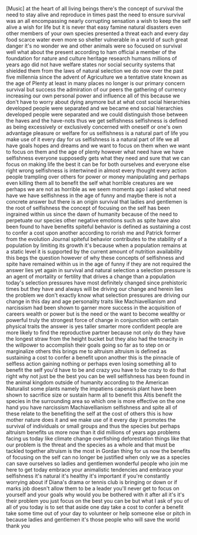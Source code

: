 
[Music]
at the heart of all living beings
there&#39;s the concept of survival the need
to stay alive and reproduce in times
past the need to ensure survival was an
all encompassing nearly corrupting
sensation a wish to keep the self alive
a wish for life
but it is never that easy famine natural
disasters even other members of your own
species presented a threat each and
every day food scarce water even more so
shelter vulnerable in a world of such
great danger it&#39;s no wonder we and other
animals were so focused on survival well
what about the present according to ham
official a member of the foundation for
nature and culture heritage research
humans millions of years ago did not
have welfare states nor social security
systems that shielded them from the laws
of natural selection we do now over the
past five millennia since the advent of
Agriculture we a tentative state known
as the age of Plenty at least in many
places no longer is our primary concern
survival but success the admiration of
our peers the gathering of currency
increasing our own personal power and
influence all of this because we don&#39;t
have to worry about dying anymore but at
what cost
social hierarchies developed people were
separated and we became end social
hierarchies developed people were
separated and we could distinguish those
between the haves and the have-nots thus
we get selfishness selfishness is
defined as being excessively or
exclusively concerned with oneself or
one&#39;s own advantage pleasure or welfare
for us selfishness is a natural part of
life
you make use of it every day for us
selfishness is a natural part of life we
all have goals hopes and dreams and we
want to focus on them when we want to
focus on them and the age of plenty
however what need have we have
selfishness everyone supposedly gets
what they need and sure that we can
focus on making life the best it can be
for both ourselves and everyone else
right wrong selfishness is intertwined
in almost every thought every action
people trampling over others for power
or money manipulating and perhaps even
killing them all to benefit the self
what horrible creatures are we perhaps
we are not as horrible as we seem
moments ago I asked what need have we
have selfishness in the age of funny and
maybe there is not a concrete answer but
there is an origin survival that ladies
and gentlemen is the root of selfishness
the concept of focusing on the self has
been ingrained within us since the dawn
of humanity because of the need to
perpetuate our species other negative
emotions such as spite have also been
found to have benefits spiteful behavior
is defined as sustaining a cost to
confer a cost upon another
according to rorish me and Patrick
former from the evolution Journal
spiteful behavior contributes to the
stability of a population by limiting
its growth it&#39;s because when a
population remains at a static level it
is supported by the current amount of
nutrition availability this begs the
question however of why these concepts
of selfishness and spite have remained
within us in the age of funny if they
are not required
the answer lies yet again in survival
and natural selection a selection
pressure is an agent of mortality or
fertility that drives a change than a
population today&#39;s selection pressures
have most definitely changed since
prehistoric times but they have and
always will be driving our change and
herein lies the problem we don&#39;t exactly
know what selection
pressures are driving our change in this
day and age personality traits like
Machiavellianism and narcissism had been
shown to garner more success in the
acquisition of careers wealth or power
but is the need or the want to become
wealthy or powerful truly the strongest
force of change in conjunction with
certain physical traits the answer is
yes taller smarter more confident people
are more likely to find the reproductive
partner because not only do they have
the longest straw from the height bucket
but they also had the tenacity in the
willpower to accomplish their goals
going so far as to step on or
marginalize others this brings me to
altruism altruism is defined as
sustaining a cost to confer a benefit
upon another this is the pinnacle of
selfless action gaining nothing or
perhaps even losing something all to
benefit the self you&#39;d have to be and
crazy you have to be crazy to do that
right why not just be the best you can
be well selfishness has been found in
the animal kingdom outside of humanity
according to the American Naturalist
some plants namely the impatiens
capensis plant have been shown to
sacrifice size or sustain harm all to
benefit this Altis benefit the species
in the surrounding area so which one is
more effective on the one hand you have
narcissism Machiavellianism selfishness
and spite all of these relate to the
benefiting the self at the cost of
others this is how mother nature does it
and we make use of it every day it
promotes the survival of individuals or
small groups and thus the species but
perhaps altruism benefits us more now
than it did millions of years ago
problems facing us today like climate
change overfishing deforestation things
like that our problem is the threat and
the species as a whole and that must be
tackled together altruism is the most in
Gordan thing for us now the benefits of
focusing on the self can no longer be
justified when only we as a species can
save ourselves so ladies and gentlemen
wonderful people who join me here to get
today
embrace your animalistic tendencies and
embrace your selfishness it&#39;s natural
it&#39;s healthy it&#39;s important if you&#39;re
constantly worrying about if Diana&#39;s
drama or tennis club is bringing or down
or if marks job doesn&#39;t allow them to be
a leader you&#39;ll never get to focus on
yourself and your goals why would you be
bothered with it after all it&#39;s it&#39;s
their problem you just focus on the best
you can be but what I ask of you of all
of you today is to set that aside one
day take a cost to confer a benefit take
some time out of your day to volunteer
or help someone else or pitch in because
ladies and gentlemen it&#39;s those people
who will save the world thank you
